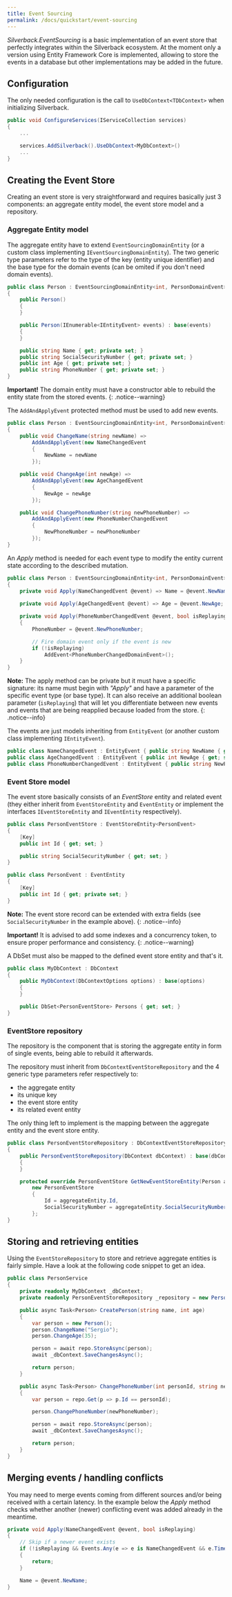 ```yaml
---
title: Event Sourcing
permalink: /docs/quickstart/event-sourcing
---
```


_Silverback.EventSourcing_ is a basic implementation of an event store that perfectly integrates within the Silverback ecosystem. At the moment only a version using Entity Framework Core is implemented, allowing to store the events in a database but other implementations may be added in the future.

## Configuration

The only needed configuration is the call to `UseDbContext<TDbContext>` when initializing Silverback.

```c#
public void ConfigureServices(IServiceCollection services)
{
    ...

    services.AddSilverback().UseDbContext<MyDbContext>()
    ...
}
```

## Creating the Event Store

Creating an event store is very straightforward and requires basically just 3 components: an aggregate entity model, the event store model and a repository.

### Aggregate Entity model

The aggregate entity have to extend `EventSourcingDomainEntity` (or a custom class implementing `IEventSourcingDomainEntity`).
The two generic type parameters refer to the type of the key (entity unique identifier) and the base type for the domain events (can be omited if you don't need domain events).

```c#
public class Person : EventSourcingDomainEntity<int, PersonDomainEvent>
{
    public Person()
    {
    }

    public Person(IEnumerable<IEntityEvent> events) : base(events)
    {
    }

    public string Name { get; private set; }
    public string SocialSecurityNumber { get; private set; }
    public int Age { get; private set; }
    public string PhoneNumber { get; private set; }
}
```

**Important!** The domain entity must have a constructor able to rebuild the entity state from the stored events.
{: .notice--warning}

The `AddAndApplyEvent` protected method must be used to add new events.

```c#
public class Person : EventSourcingDomainEntity<int, PersonDomainEvent>
{
    public void ChangeName(string newName) =>
        AddAndApplyEvent(new NameChangedEvent
        {
            NewName = newName
        });

    public void ChangeAge(int newAge) =>
        AddAndApplyEvent(new AgeChangedEvent
        {
            NewAge = newAge
        });

    public void ChangePhoneNumber(string newPhoneNumber) =>
        AddAndApplyEvent(new PhoneNumberChangedEvent
        {
            NewPhoneNumber = newPhoneNumber
        });
}
```

An _Apply_ method is needed for each event type to modify the entity current state according to the described mutation.

```c#
public class Person : EventSourcingDomainEntity<int, PersonDomainEvent>
{
    private void Apply(NameChangedEvent @event) => Name = @event.NewName;
 
    private void Apply(AgeChangedEvent @event) => Age = @event.NewAge;

    private void Apply(PhoneNumberChangedEvent @event, bool isReplaying)
    {
        PhoneNumber = @event.NewPhoneNumber;

        // Fire domain event only if the event is new
        if (!isReplaying)
            AddEvent<PhoneNumberChangedDomainEvent>();
    }
}
```

**Note:** The apply method can be private but it must have a specific signature: its name must begin with _"Apply"_ and have a parameter of the specific event type (or base type).
It can also receive an additional boolean parameter (`isReplaying`) that will let you differentiate between new events and events that are being reapplied because loaded from the store.
{: .notice--info}

The events are just models inheriting from `EntityEvent` (or another custom class implementing `IEntityEvent`).

```c#
public class NameChangedEvent : EntityEvent { public string NewName { get; set; } }
public class AgeChangedEvent : EntityEvent { public int NewAge { get; set; } }
public class PhoneNumberChangedEvent : EntityEvent { public string NewPhoneNumber { get; set; } }
```

### Event Store model

The event store basically consists of an _EventStore_ entity and related event (they either inherit from `EventStoreEntity` and `EventEntity` or implement the interfaces `IEventStoreEntity` and `IEventEntity` respectively).

```c#
public class PersonEventStore : EventStoreEntity<PersonEvent>
{
    [Key]
    public int Id { get; set; }

    public string SocialSecurityNumber { get; set; }
}

public class PersonEvent : EventEntity
{
    [Key]
    public int Id { get; private set; }
}
```

**Note:** The event store record can be extended with extra fields (see `SocialSecurityNumber` in the example above).
{: .notice--info}

**Important!** It is advised to add some indexes and a concurrency token, to ensure proper performance and consistency.
{: .notice--warning}

A DbSet must also be mapped to the defined event store entity and that's it.

```c#
public class MyDbContext : DbContext
{
    public MyDbContext(DbContextOptions options) : base(options)
    {
    }

    public DbSet<PersonEventStore> Persons { get; set; }
}
```

### EventStore repository

The repository is the component that is storing the aggregate entity in form of single events, being able to rebuild it afterwards.

The repository must inherit from `DbContextEventStoreRepository` and the 4 generic type parameters refer respectively to:
* the aggregate entity
* its unique key
* the event store entity
* its related event entity

The only thing left to implement is the mapping between the aggregate entity and the event store entity.

```c#
public class PersonEventStoreRepository : DbContextEventStoreRepository<Person, int, PersonEventStore, PersonEvent>
{
    public PersonEventStoreRepository(DbContext dbContext) : base(dbContext)
    {
    }

    protected override PersonEventStore GetNewEventStoreEntity(Person aggregateEntity) =>
        new PersonEventStore
        {
            Id = aggregateEntity.Id,
            SocialSecurityNumber = aggregateEntity.SocialSecurityNumber
        };
}
```

## Storing and retrieving entities

Using the `EventStoreRepository` to store and retrieve aggregate entities is fairly simple. Have a look at the following code snippet to get an idea.

```c#
public class PersonService
{
    private readonly MyDbContext _dbContext;
    private readonly PersonEventStoreRepository _repository = new PersonEventStoreRepository(_dbContext);

    public async Task<Person> CreatePerson(string name, int age)
    {
        var person = new Person();
        person.ChangeName("Sergio");
        person.ChangeAge(35);

        person = await repo.StoreAsync(person);
        await _dbContext.SaveChangesAsync();

        return person;
    }

    public async Task<Person> ChangePhoneNumber(int personId, string newPhoneNumber)
    {
        var person = repo.Get(p => p.Id == personId);

        person.ChangePhoneNumber(newPhoneNumber);

        person = await repo.StoreAsync(person);
        await _dbContext.SaveChangesAsync();

        return person;
    }
}
```

## Merging events / handling conflicts

You may need to merge events coming from different sources and/or being received with a certain latency. In the example below the _Apply_ method checks whether another (newer) conflicting event was added already in the meantime.

```c#
private void Apply(NameChangedEvent @event, bool isReplaying)
{
    // Skip if a newer event exists
    if (!isReplaying && Events.Any(e => e is NameChangedEvent && e.Timestamp > @event.Timestamp))
    {
        return;
    }

    Name = @event.NewName;
}
```

